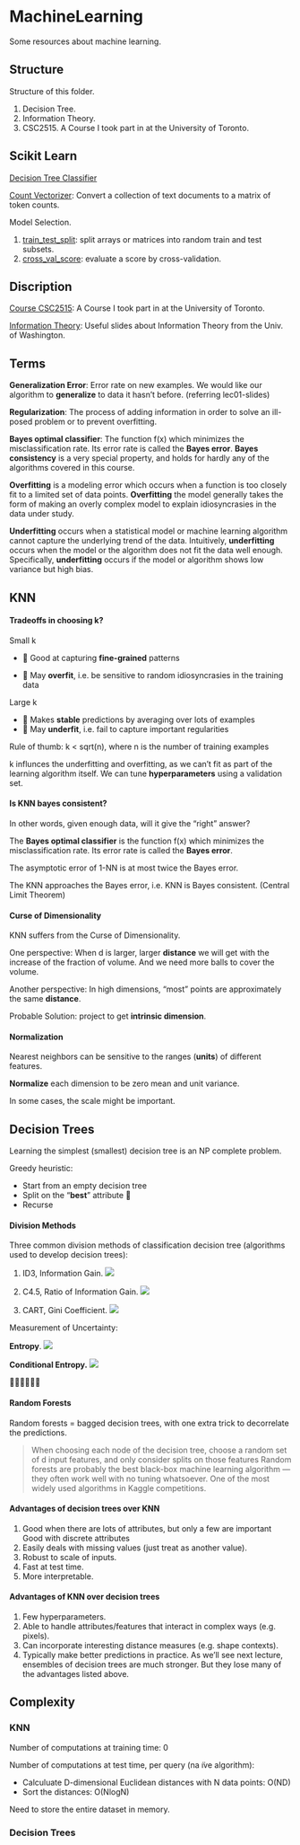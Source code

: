 # MachineLearning

Some resources about machine learning.

## Structure

Structure of this folder.

1. Decision Tree. 
2. Information Theory. 
3. CSC2515. A Course I took part in at the University of Toronto.



## Scikit Learn

[Decision Tree Classifier](https://scikit-learn.org/stable/modules/generated/sklearn.tree.DecisionTreeClassifier.html)

[Count Vectorizer](https://scikit-learn.org/stable/modules/generated/sklearn.feature_extraction.text.CountVectorizer.html): Convert a collection of text documents to a matrix of token counts. 

Model Selection. 
1. [train_test_split](https://scikit-learn.org/stable/modules/generated/sklearn.model_selection.train_test_split.html#sklearn.model_selection.train_test_split): split arrays or matrices into random train and test subsets. 
2. [cross_val_score](https://scikit-learn.org/stable/modules/generated/sklearn.model_selection.cross_val_score.html#sklearn.model_selection.cross_val_score): evaluate a score by cross-validation. 



## Discription

[Course CSC2515](http://www.cs.toronto.edu/~rgrosse/courses/csc2515_2019/): A Course I took part in at the University of Toronto.

[Information Theory](https://homes.cs.washington.edu/~anuprao/pubs/CSE533Autumn2010/): Useful slides about Information Theory from the Univ. of Washington.  





## Terms

**Generalization Error**: Error rate on new examples. We would like our algorithm to **generalize** to data it hasn’t before. (referring lec01-slides)

**Regularization**: The process of adding information in order to solve an ill-posed problem or to prevent overfitting. 

**Bayes optimal classifier**: The function f(x) which minimizes the misclassification rate. Its error rate is called the **Bayes error**. **Bayes consistency** is a very special property, and holds for hardly any of the algorithms covered in this course.

**Overfitting** is a modeling error which occurs when a function is too closely fit to a limited set of data points. **Overfitting** the model generally takes the form of making an overly complex model to explain idiosyncrasies in the data under study. 

**Underfitting** occurs when a statistical model or machine learning algorithm cannot capture the underlying trend of the data. Intuitively, **underfitting** occurs when the model or the algorithm does not fit the data well enough. Specifically, **underfitting** occurs if the model or algorithm shows low variance but high bias.



## KNN

#### Tradeoffs in choosing k? 

Small k 

- 􏰇  Good at capturing **fine-grained** patterns 

- 􏰇  May **overfit**, i.e. be sensitive to random idiosyncrasies in the training data 

Large k 

  - 􏰇  Makes **stable** predictions by averaging over lots of examples 
  - 􏰇  May **underfit**, i.e. fail to capture important regularities 

Rule of thumb: k < sqrt(n), where n is the number of training examples 

k influnces the underfitting and overfitting, as we can’t fit as part of the learning algorithm itself. We can tune **hyperparameters** using a validation set. 

#### Is KNN bayes consistent?

In other words, given enough data, will it give the “right” answer? 

The **Bayes optimal classifier** is the function f(x) which minimizes the misclassification rate. Its error rate is called the **Bayes error**.

The asymptotic error of 1-NN is at most twice the Bayes error. 

The KNN approaches the Bayes error, i.e. KNN is Bayes consistent. (Central Limit Theorem)

#### Curse of Dimensionality

KNN suffers from the Curse of Dimensionality. 

One perspective: When d is larger, larger **distance** we will get with the increase of the fraction of volume. And we need more balls to cover the volume. 

Another perspective: In high dimensions, “most” points are approximately the same **distance**. 

Probable Solution: project to get **intrinsic dimension**.

#### Normalization 

Nearest neighbors can be sensitive to the ranges (**units**) of different features. 

**Normalize** each dimension to be zero mean and unit variance. 

In some cases, the scale might be important.

## Decision Trees

Learning the simplest (smallest) decision tree is an NP complete problem.

Greedy heuristic:

- Start from an empty decision tree 
- Split on the “**best**” attribute 􏰇 
- Recurse 

#### Division Methods

Three common division methods of classification decision tree (algorithms used to develop decision trees):

1. ID3, Information Gain. <img src="http://latex.codecogs.com/gif.latex?g(D,A)=H(D)-H(D|A)" />

2. C4.5, Ratio of Information Gain. <img src="http://latex.codecogs.com/gif.latex?g_R(D,A)=\frac{g(D,A)}{H_A(D)}" />

3. CART, Gini Coefficient. <img src="http://latex.codecogs.com/gif.latex?Gini(D,A)=\frac{|D_1|}{|D|}Gini(D_1)+\frac{|D_2|}{|D|}Gini(D_2)" />  


Measurement of Uncertainty: 

**Entropy**. <img src="http://latex.codecogs.com/gif.latex?H(X)=-\sum_{x\in X}{p(x)log_2p(x)}" />

**Conditional Entropy.** <img src="http://latex.codecogs.com/gif.latex?H(Y|X)=\sum_{x\in X}{p(x)H(Y|X=x)}" />





#### Random Forests

Random forests = bagged decision trees, with one extra trick to decorrelate the predictions.

> When choosing each node of the decision tree, choose a random set of d input features, and only consider splits on those features
> Random forests are probably the best black-box machine learning algorithm — they often work well with no tuning whatsoever. One of the most widely used algorithms in Kaggle competitions.

#### Advantages of decision trees over KNN

1. Good when there are lots of attributes, but only a few are important Good with discrete attributes
2. Easily deals with missing values (just treat as another value).
3. Robust to scale of inputs.
4. Fast at test time.
5. More interpretable.

#### Advantages of KNN over decision trees

1. Few hyperparameters.
2. Able to handle attributes/features that interact in complex ways (e.g. pixels). 
3. Can incorporate interesting distance measures (e.g. shape contexts). 
4. Typically make better predictions in practice. As we’ll see next lecture, ensembles of decision trees are much stronger. But they lose many of the advantages listed above.



## Complexity 

### KNN

Number of computations at training time: 0

Number of computations at test time, per query (na ̈ıve algorithm): 

- Calculuate D-dimensional Euclidean distances with N data points: O(ND) 
- Sort the distances: O(NlogN)

Need to store the entire dataset in memory.

### Decision Trees





